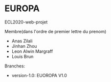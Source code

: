 # EUROPA
ECL2020-web-projet

Membre(dans l'ordre de premier lettre du prenom) 
 - Anas Zilali
 - Jinhan Zhou
 - Leon Alwin Margraff
 - Louis Brun

Branches:
 - version-1.0: EUOROPA V1.0
